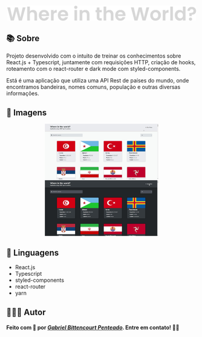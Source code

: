 <div align="center">
  <img src=".github/readme-title.svg" width=500>
</div>

## 📚 Sobre
Projeto desenvolvido com o intuito de treinar os conhecimentos sobre React.js + Typescript, juntamente com requisições HTTP, criação de hooks, roteamento com o react-router e dark mode com styled-components.

Está é uma aplicação que utiliza uma API Rest de países do mundo, onde encontramos bandeiras, nomes comuns, população e outras diversas informações.

## 📸 Imagens
<div align="center">
  <img src=".github/light-mode.jpg" width=300 />
  <img src=".github/dark-mode.jpg" width=300 />
</div>

## 🧰 Linguagens
  - React.js
  - Typescript
  - styled-components
  - react-router
  - yarn

## 👨🏽‍💻 Autor
#### Feito com 🤎 por *[Gabriel Bittencourt Penteado](https://www.linkedin.com/in/gabriel-bittencourt-penteado/)*. Entre em contato! 👋🏽